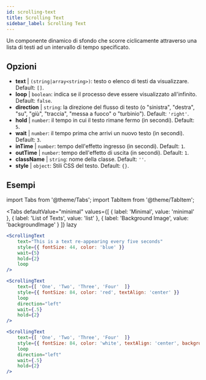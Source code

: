 ```yaml
---
id: scrolling-text
title: Scrolling Text
sidebar_label: Scrolling Text
---
```


Un componente dinamico di sfondo che scorre ciclicamente attraverso una lista di testi ad un intervallo di tempo specificato.

## Opzioni

* __text__ | `(string|array<string>)`: testo o elenco di testi da visualizzare. Default: `[]`.
* __loop__ | `boolean`: indica se il processo deve essere visualizzato all'infinito. Default: `false`.
* __direction__ | `string`: la direzione del flusso di testo (o "sinistra", "destra", "su", "giù", "traccia", "messa a fuoco" o "turbinio"). Default: `'right'`.
* __hold__ | `number`: il tempo in cui il testo rimane fermo (in secondi). Default: `5`.
* __wait__ | `number`: il tempo prima che arrivi un nuovo testo (in secondi). Default: `3`.
* __inTime__ | `number`: tempo dell'effetto ingresso (in secondi). Default: `1`.
* __outTime__ | `number`: tempo dell'effetto di uscita (in secondi). Default: `1`.
* __className__ | `string`: nome della classe. Default: `''`.
* __style__ | `object`: Stili CSS del testo. Default: `{}`.


## Esempi


import Tabs from '@theme/Tabs';
import TabItem from '@theme/TabItem';

<Tabs
    defaultValue="minimal"
    values={[
        { label: 'Minimal', value: 'minimal' },
        { label: 'List of Texts', value: 'list' },
        { label: 'Background Image', value: 'backgroundImage' }
    ]}
    lazy
>

<TabItem value="minimal">

```jsx live
<ScrollingText
    text="This is a text re-appearing every five seconds"
    style={{ fontSize: 44, color: 'blue' }}
    wait={5}
    hold={2}
    loop
/>
```

</TabItem>

<TabItem value="list">

```jsx live
<ScrollingText
    text={[ 'One', 'Two', 'Three', 'Four'  ]}
    style={{ fontSize: 84, color: 'red', textAlign: 'center' }}
    loop
    direction="left"
    wait={.5}
    hold={2}
/>
```

</TabItem>

<TabItem value="backgroundImage">

```jsx live
<ScrollingText
    text={[ 'One', 'Two', 'Three', 'Four'  ]}
    style={{ fontSize: 84, color: 'white', textAlign: 'center', backgroundImage: 'url(https://bit.ly/3qlRgoR)', backgroundSize: '1200px 200px' }}
    loop
    direction="left"
    wait={.5}
    hold={2}
/>
```

</TabItem>

</Tabs>
